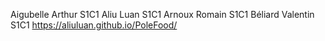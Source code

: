 Aigubelle Arthur S1C1
Aliu Luan S1C1
Arnoux Romain S1C1
Béliard Valentin S1C1
https://aliuluan.github.io/PoleFood/
